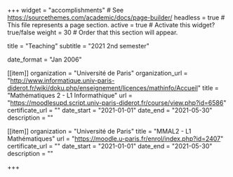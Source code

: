 +++
widget = "accomplishments"  # See https://sourcethemes.com/academic/docs/page-builder/
headless = true  # This file represents a page section.
active = true  # Activate this widget? true/false
weight = 30  # Order that this section will appear.

title = "Teaching"
subtitle = "2021 2nd semester"

date_format = "Jan 2006"

[[item]]
  organization = "Université de Paris"
  organization_url = "http://www.informatique.univ-paris-diderot.fr/wiki/doku.php/enseignement/licences/mathinfo/Accueil"
  title = "Mathématiques 2 - L1 Informathique"
  url = "https://moodlesupd.script.univ-paris-diderot.fr/course/view.php?id=6586"
  certificate_url = ""
  date_start = "2021-01-01"
  date_end = "2021-05-30"
  description = ""

[[item]]
  organization = "Université de Paris"
  title = "MMAL2 - L1 Mathématiques"
  url = "https://moodle.u-paris.fr/enrol/index.php?id=2407"
  certificate_url = ""
  date_start = "2021-01-01"
  date_end = "2021-05-30"
  description = ""


+++
